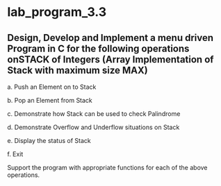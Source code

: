 # lab_program_3.3
## Design, Develop and Implement a menu driven Program in C for the following operations onSTACK of Integers (Array Implementation of Stack with maximum size MAX)

a. Push an Element on to Stack

 b. Pop an Element from Stack

c. Demonstrate how Stack can be used to check Palindrome

d. Demonstrate Overflow and Underflow situations on Stack

e. Display the status of Stack

f. Exit

Support the program with appropriate functions for each of the above
operations.

